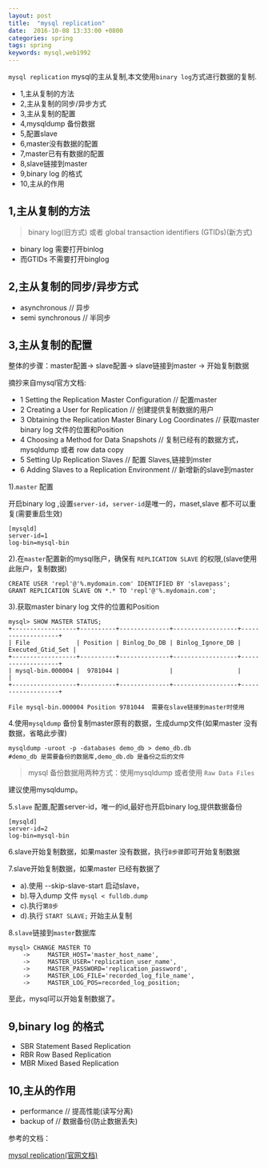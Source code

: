 ```yaml
---
layout: post
title:  "mysql replication"
date:  2016-10-08 13:33:00 +0800
categories: spring
tags: spring
keywords: mysql,web1992
---
```


`mysql replication` mysql的主从复制,本文使用`binary log`方式进行数据的复制.

<!--more-->



- 1,主从复制的方法
- 2,主从复制的同步/异步方式
- 3,主从复制的配置
- 4,mysqldump 备份数据
- 5,配置slave
- 6,master没有数据的配置
- 7,master已有有数据的配置
- 8,slave链接到master
- 9,binary log  的格式
- 10,主从的作用

1,主从复制的方法
---

>binary log(旧方式) 或者 global transaction identifiers (GTIDs)(新方式)

- binary log 需要打开binlog
- 而GTIDs 不需要打开binglog

2,主从复制的同步/异步方式
---

- asynchronous  // 异步
- semi synchronous // 半同步

3,主从复制的配置
---

整体的步骤：master配置-> slave配置-> slave链接到master -> 开始复制数据

摘抄来自mysql官方文档:

- 1 Setting the Replication Master Configuration //  配置master
- 2 Creating a User for Replication // 创建提供复制数据的用户
- 3 Obtaining the Replication Master Binary Log Coordinates // 获取master binary log 文件的位置和Position 
- 4 Choosing a Method for Data Snapshots // 复制已经有的数据方式，mysqldump 或者 row data copy
- 5 Setting Up Replication Slaves // 配置 Slaves,链接到mster
- 6 Adding Slaves to a Replication Environment // 新增新的slave到master

1).`master` 配置

开启binary log ,设置`server-id`，`server-id`是唯一的，maset,slave 都不可以重复(需要重启生效)

	[mysqld]
	server-id=1
	log-bin=mysql-bin


2).在`master`配置新的mysql账户，确保有  `REPLICATION SLAVE` 的权限,(slave使用此账户，复制数据)

	CREATE USER 'repl'@'%.mydomain.com' IDENTIFIED BY 'slavepass';
	GRANT REPLICATION SLAVE ON *.* TO 'repl'@'%.mydomain.com';
	
3).获取master binary log 文件的位置和Position 

	mysql> SHOW MASTER STATUS;
	+------------------+----------+--------------+------------------+-------------------+
	| File             | Position | Binlog_Do_DB | Binlog_Ignore_DB | Executed_Gtid_Set |
	+------------------+----------+--------------+------------------+-------------------+
	| mysql-bin.000004 |  9781044 |              |                  |                   |
	+------------------+----------+--------------+------------------+-------------------+

	File mysql-bin.000004 Position 9781044  需要在slave链接到master时使用
	


4.使用`mysqldump` 备份复制master原有的数据，生成dump文件(如果master 没有数据，省略此步骤)
	
	mysqldump -uroot -p -databases demo_db > demo_db.db
    #demo_db 是需要备份的数据库,demo_db.db 是备份之后的文件
	
> mysql 备份数据用两种方式：使用mysqldump 或者使用 `Raw Data Files`

建议使用mysqldump。


5.`slave` 配置,配置server-id，唯一的id,最好也开启binary log,提供数据备份

	[mysqld]
	server-id=2
	log-bin=mysql-bin

	
	
6.slave开始复制数据，如果master 没有数据，执行`8步骤`即可开始复制数据



7.slave开始复制数据，如果master 已经有数据了

- a).使用 --skip-slave-start 启动slave，
- b).导入dump 文件 `mysql < fulldb.dump`
- c).执行`第8步`
- d).执行 `START SLAVE;` 开始主从复制





8.`slave`链接到`master`数据库

	mysql> CHANGE MASTER TO
		->     MASTER_HOST='master_host_name',
		->     MASTER_USER='replication_user_name',
		->     MASTER_PASSWORD='replication_password',
		->     MASTER_LOG_FILE='recorded_log_file_name',
		->     MASTER_LOG_POS=recorded_log_position;

	

至此，mysql可以开始复制数据了。
	
9,binary log  的格式
---

- SBR	Statement Based Replication
- RBR	Row Based Replication
- MBR	Mixed Based Replication


10,主从的作用
---

- performance // 提高性能(读写分离)
- backup of // 数据备份(防止数据丢失)




参考的文档：

[mysql replication(官网文档)](http://dev.mysql.com/doc/refman/5.7/en/replication.html)


